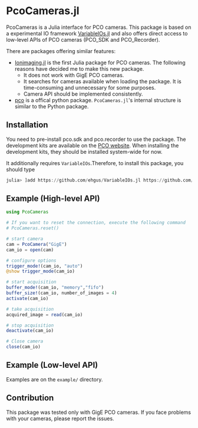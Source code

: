 # PcoCameras.jl

PcoCameras is a Julia interface for PCO cameras.
This package is based on a experimental IO framework [VariableIOs.jl](https://github.com/ehgus/VariableIOs.jl) and also offers direct access to low-level APIs of PCO cameras (PCO_SDK and PCO_Recorder).

There are packages offering similar features:
- [Ionimaging.jl](https://gitlab.com/mnkmr/Ionimaging.jl) is the first Julia package for PCO cameras. The following reasons have decided me to make this new package.
    - It does not work with GigE PCO cameras.
    - It searches for cameras available when loading the package. It is time-consuming and unnecessary for some purposes.
    - Camera API should be implemented consistently.
- [pco](https://pypi.org/project/pco/) is a offical python package. `PcoCameras.jl`'s internal structure is similar to the Python package.

## Installation

You need to pre-install pco.sdk and pco.recorder to use the package. The development kits are available on the [PCO website](https://www.pco-imaging.com/).
When installing the development kits, they should be installed system-wide for now.

It additionally requires `VariableIOs`.Therefore, to install this package, you should type
```Julia REPL
julia> ]add https://github.com/ehgus/VariableIOs.jl https://github.com/ehgus/PcoCameras.jl
```

## Example (High-level API)

```Julia
using PcoCameras

# If you want to reset the connection, execute the following command
# PcoCameras.reset()

# start camera
cam = PcoCamera("GigE")
cam_io = open(cam)

# configure options
trigger_mode!(cam_io, "auto")
@show trigger_mode(cam_io)

# start acquisition
buffer_mode!(cam_io, "memory","fifo")
buffer_size!(cam_io, number_of_images = 4)
activate(cam_io)

# take acquisition
acquired_image = read(cam_io)

# stop acquisition
deactivate(cam_io)

# Close camera
close(cam_io)
```

## Example (Low-level API)

Examples are on the `example/` directory.


## Contribution

This package was tested only with GigE PCO cameras. If you face problems with your cameras, please report the issues.
